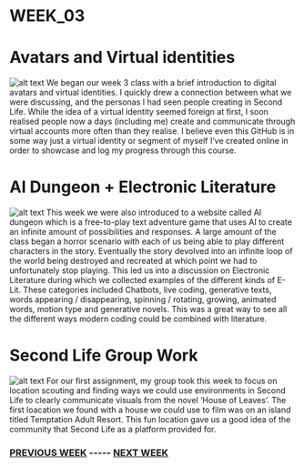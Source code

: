 # WEEK_03

# Avatars and Virtual identities  
![alt text](https://github.com/TajHealy/CodeWords/blob/master/week_03/week3images/wizardMario.jpg?raw=true)
We began our week 3 class with a brief introduction to digital avatars and virtual identities. I quickly drew a connection between what we were discussing, and the personas I had seen people creating in Second Life. While the idea of a virtual identity seemed foreign at first, I soon realised people now a days (including me) create and communicate through virtual accounts more often than they realise. I believe even this GitHub is in some way just a virtual identity or segment of myself I’ve created online in order to showcase and log my progress through this course.

# AI Dungeon + Electronic Literature
![alt text](https://github.com/TajHealy/CodeWords/blob/master/week_03/week3images/AIdungeon.jpg?raw=true)
This week we were also introduced to a website called AI dungeon which is a free-to-play text adventure game that uses AI to create an infinite amount of possibilities and responses. A large amount of the class began a horror scenario with each of us being able to play different characters in the story. Eventually the story devolved into an infinite loop of the world being destroyed and recreated at which point we had to unfortunately stop playing. This led us into a discussion on Electronic Literature during which we collected examples of the different kinds of E-Lit. These categories included Chatbots, live coding, generative texts, words appearing / disappearing, spinning / rotating, growing, animated words, motion type and generative novels. This was a great way to see all the different ways modern coding could be combined with literature. 

# Second Life Group Work
![alt text](https://github.com/TajHealy/CodeWords/blob/master/week_03/week3images/slPlaytime.jpg?raw=true)
For our first assignment, my group took this week to focus on location scouting and finding ways we could use environments in Second Life to clearly communicate visuals from the novel ‘House of Leaves’. The first loacation we found with a house we could use to film was on an island titled Temptation Adult Resort. This fun location gave us a good idea of the community that Second Life as a platform provided for.


### [PREVIOUS WEEK](https://TajHealy.github.io/CodeWords/week_02/) ----- [NEXT WEEK](https://TajHealy.github.io/CodeWords/week_04/) 
